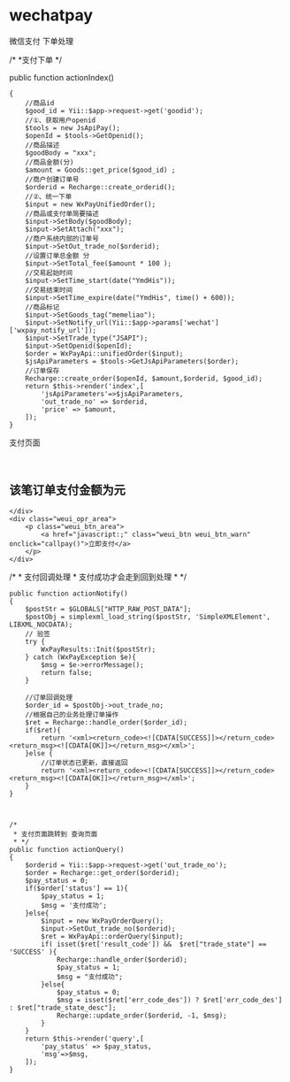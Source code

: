 # wechatpay
微信支付
下单处理

/*
 *支付下单
*/

public function actionIndex()

    {
        //商品id
        $good_id = Yii::$app->request->get('goodid');
        //①、获取用户openid
        $tools = new JsApiPay();
        $openId = $tools->GetOpenid();
        //商品描述
        $goodBody = "xxx";
        //商品金额(分)
        $amount = Goods::get_price($good_id) ;
        //商户创建订单号
        $orderid = Recharge::create_orderid();
        //②、统一下单
        $input = new WxPayUnifiedOrder();
        //商品或支付单简要描述
        $input->SetBody($goodBody);
        $input->SetAttach("xxx");
        //商户系统内部的订单号
        $input->SetOut_trade_no($orderid);
        //设置订单总金额 分
        $input->SetTotal_fee($amount * 100 );
        //交易起始时间
        $input->SetTime_start(date("YmdHis"));
        //交易结束时间
        $input->SetTime_expire(date("YmdHis", time() + 600));
        //商品标记
        $input->SetGoods_tag("memeliao");
        $input->SetNotify_url(Yii::$app->params['wechat']['wxpay_notify_url']);
        $input->SetTrade_type("JSAPI");
        $input->SetOpenid($openId);
        $order = WxPayApi::unifiedOrder($input);
        $jsApiParameters = $tools->GetJsApiParameters($order);
        //订单保存
        Recharge::create_order($openId, $amount,$orderid, $good_id);
        return $this->render('index',[
            'jsApiParameters'=>$jsApiParameters,
            'out_trade_no' => $orderid,
            'price' => $amount,
        ]);
    }
    
    
    
 支付页面
    
<script type="text/javascript">
    //调用微信JS api 支付
    function jsApiCall()
    {
        WeixinJSBridge.invoke(
            'getBrandWCPayRequest',
            <?php echo $jsApiParameters; ?>,
            function(res){
                WeixinJSBridge.log(res.err_msg);
                // alert(res.err_msg);
                window.location.href = "<?php echo Url::toRoute(['payment/query'])?>"+"?out_trade_no="+"<?php echo $out_trade_no;?>";
                //alert(res.err_code+res.err_desc+res.err_msg);
            }
        );
    }

    function callpay()
    {
        if (typeof WeixinJSBridge == "undefined"){
            if( document.addEventListener ){
                document.addEventListener('WeixinJSBridgeReady', jsApiCall, false);
            }else if (document.attachEvent){
                document.attachEvent('WeixinJSBridgeReady', jsApiCall);
                document.attachEvent('onWeixinJSBridgeReady', jsApiCall);
            }
        }else{
            jsApiCall();
        }
    }
</script>



<br/>

<div class="weui_msg">
    <div class="weui_icon_area"><i class="weui_icon_msg weui_icon_info"></i></div>
    <div class="weui_text_area">
        <h2 class="weui_msg_title">该笔订单支付金额为<span><?php echo $price;?>元</span></h2>

    </div>
    <div class="weui_opr_area">
        <p class="weui_btn_area">
            <a href="javascript:;" class="weui_btn weui_btn_warn" onclick="callpay()">立即支付</a>
        </p>
    </div>
</div>


 /*
     * 支付回调处理
     * 支付成功才会走到回到处理
     * */

    public function actionNotify()
    {
        $postStr = $GLOBALS["HTTP_RAW_POST_DATA"];
        $postObj = simplexml_load_string($postStr, 'SimpleXMLElement', LIBXML_NOCDATA);
        // 验签
        try {
            WxPayResults::Init($postStr);
        } catch (WxPayException $e){
            $msg = $e->errorMessage();
            return false;
        }

        //订单回调处理
        $order_id = $postObj->out_trade_no;
        //根据自己的业务处理订单操作
        $ret = Recharge::handle_order($order_id);
        if($ret){
            return '<xml><return_code><![CDATA[SUCCESS]]></return_code><return_msg><![CDATA[OK]]></return_msg></xml>';
        }else {
            //订单状态已更新，直接返回
            return '<xml><return_code><![CDATA[SUCCESS]]></return_code><return_msg><![CDATA[OK]]></return_msg></xml>';
        }
    }
    
    
    
    /*
     * 支付页面跳转到 查询页面
     * */
    public function actionQuery()
    {
        $orderid = Yii::$app->request->get('out_trade_no');
        $order = Recharge::get_order($orderid);
        $pay_status = 0;
        if($order['status'] == 1){
            $pay_status = 1;
            $msg = '支付成功';
        }else{
            $input = new WxPayOrderQuery();
            $input->SetOut_trade_no($orderid);
            $ret = WxPayApi::orderQuery($input);
            if( isset($ret['result_code']) &&  $ret["trade_state"] == 'SUCCESS' ){
                Recharge::handle_order($orderid);
                $pay_status = 1;
                $msg = "支付成功";
            }else{
                $pay_status = 0;
                $msg = isset($ret['err_code_des']) ? $ret['err_code_des'] : $ret["trade_state_desc"];
                Recharge::update_order($orderid, -1, $msg);
            }
        }
        return $this->render('query',[
            'pay_status' => $pay_status,
            'msg'=>$msg,
        ]);
    }
